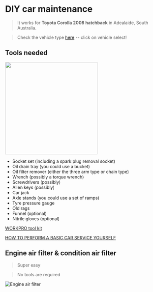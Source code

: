# DIY car maintenance 

> It works for **Toyota Corolla 2008 hatchback** in Adealaide, South Australia. 

> Check the vehicle type [here](https://www.supercheapauto.com.au) -- click on vehicle select!


## Tools needed

<img src="https://www.supercheapauto.com.au/dw/image/v2/BBRV_PRD/on/demandware.static/-/Sites-srg-internal-master-catalog/default/dwc77310c4/images/576610/SCA_576610_hi-res.jpg?sw=1000&sh=1000&sm=fit" width="300">

- Socket set (including a spark plug removal socket)
- Oil drain tray (you could use a bucket)
- Oil filter remover (either the three arm type or chain type)
- Wrench (possibly a torque wrench)
- Screwdrivers (possibly)
- Allen keys (possibly)
- Car jack
- Axle stands (you could use a set of ramps)
- Tyre pressure gauge
- Old rags
- Funnel (optional)
- Nitrile gloves (optional)

[WORKPRO tool kit](https://www.supercheapauto.com.au/p/workpro-workpro-tool-kit---123-piece/576610.html#vid=RAgwlesrl5QEUqv9OWqGzw%3D%3D&q=workpro&lang=en_AU&start=9)

[HOW TO PERFORM A BASIC CAR SERVICE YOURSELF](https://www.autochoicebristol.com/blog/how-to-service-a-car-yourself/#)


## Engine air filter & condition air filter

> Super easy

> No tools are required

![Engine air filter](https://www.youtube.com/watch?v=FF_rWjXwW80)


